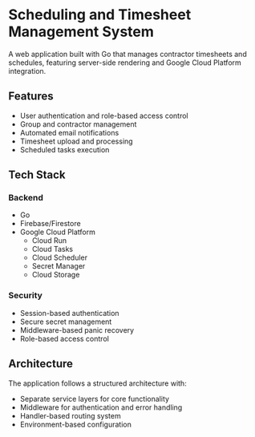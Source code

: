 # Scheduling and Timesheet Management System

A web application built with Go that manages contractor timesheets and schedules, featuring server-side rendering and Google Cloud Platform integration.

## Features

- User authentication and role-based access control
- Group and contractor management
- Automated email notifications
- Timesheet upload and processing
- Scheduled tasks execution

## Tech Stack

### Backend
- Go
- Firebase/Firestore
- Google Cloud Platform
  - Cloud Run
  - Cloud Tasks
  - Cloud Scheduler
  - Secret Manager
  - Cloud Storage

### Security
- Session-based authentication
- Secure secret management
- Middleware-based panic recovery
- Role-based access control

## Architecture

The application follows a structured architecture with:
- Separate service layers for core functionality
- Middleware for authentication and error handling
- Handler-based routing system
- Environment-based configuration
